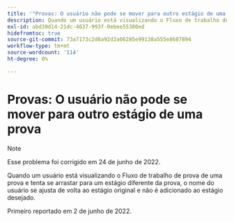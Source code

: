 ```yaml
---
title: '"Provas: O usuário não pode se mover para outro estágio de uma prova'''
description: Quando um usuário está visualizando o Fluxo de trabalho de prova de uma prova e tenta se arrastar para um estágio diferente da prova, o nome do usuário se ajusta de volta ao estágio original e não é adicionado ao estágio desejado.
exl-id: abd39d14-21dc-4637-993f-0ebee55300ed
hidefromtoc: true
source-git-commit: 73a7173c2d8a92d2a06285e99138a555e8687894
workflow-type: tm+mt
source-wordcount: '114'
ht-degree: 0%

---
```


# Provas: O usuário não pode se mover para outro estágio de uma prova

>[!NOTE]
>
>Esse problema foi corrigido em 24 de junho de 2022.

Quando um usuário está visualizando o Fluxo de trabalho de prova de uma prova e tenta se arrastar para um estágio diferente da prova, o nome do usuário se ajusta de volta ao estágio original e não é adicionado ao estágio desejado.

Primeiro reportado em 2 de junho de 2022.
